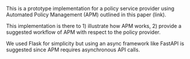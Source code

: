 This is a prototype implementation for a policy service provider using Automated Policy Management (APM) outlined in this paper (link).

This implementation is there to 1) illustrate how APM works, 2) provide a suggested workflow of APM with respect to the policy provider.

We used Flask for simplicity but using an async framework like FastAPI is suggested since APM requires asynchronous API calls.

